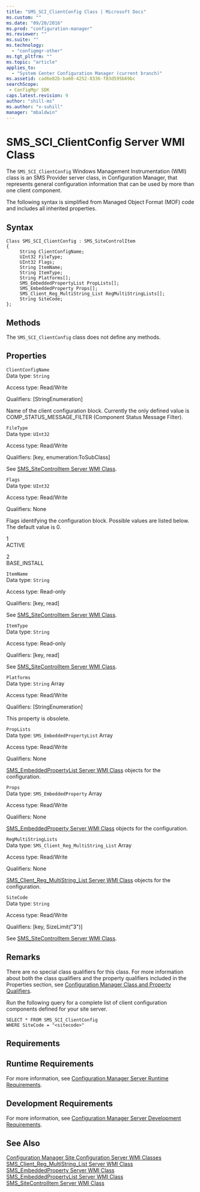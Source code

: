 ```yaml
---
title: "SMS_SCI_ClientConfig Class | Microsoft Docs"
ms.custom: ""
ms.date: "09/20/2016"
ms.prod: "configuration-manager"
ms.reviewer: ""
ms.suite: ""
ms.technology:
  - "configmgr-other"
ms.tgt_pltfrm: ""
ms.topic: "article"
applies_to:
  - "System Center Configuration Manager (current branch)"
ms.assetid: cad6e82b-ba60-4252-8336-f83d595b69bcsearchScope: - ConfigMgr SDK
caps.latest.revision: 9
author: "shill-ms"
ms.author: "v-suhill"
manager: "mbaldwin"
---
```

# SMS_SCI_ClientConfig Server WMI Class
The `SMS_SCI_ClientConfig` Windows Management Instrumentation (WMI) class is an SMS Provider server class, in Configuration Manager, that represents general configuration information that can be used by more than one client component.  

 The following syntax is simplified from Managed Object Format (MOF) code and includes all inherited properties.  

## Syntax  

```  
Class SMS_SCI_ClientConfig : SMS_SiteControlItem   
{  
     String ClientConfigName;  
     UInt32 FileType;  
     UInt32 Flags;  
     String ItemName;  
     String ItemType;  
     String Platforms[];  
     SMS_EmbeddedPropertyList PropLists[];  
     SMS_EmbeddedProperty Props[];  
     SMS_Client_Reg_MultiString_List RegMultiStringLists[];  
     String SiteCode;  
};  
```  

## Methods  
 The `SMS_SCI_ClientConfig` class does not define any methods.  

## Properties  
 `ClientConfigName`  
 Data type: `String`  

 Access type: Read/Write  

 Qualifiers: [StringEnumeration]  

 Name of the client configuration block. Currently the only defined value is COMP_STATUS_MESSAGE_FILTER (Component Status Message Filter).  

 `FileType`  
 Data type: `UInt32`  

 Access type: Read/Write  

 Qualifiers: [key, enumeration:ToSubClass]  

 See [SMS_SiteControlItem Server WMI Class](../../../../../develop/reference/core/servers/configure/sms_sitecontrolitem-server-wmi-class.md).  

 `Flags`  
 Data type: `UInt32`  

 Access type: Read/Write  

 Qualifiers: None  

 Flags identifying the configuration block. Possible values are listed below. The default value is 0.  

 1  
 ACTIVE  

 2  
 BASE_INSTALL  

 `ItemName`  
 Data type: `String`  

 Access type: Read-only  

 Qualifiers: [key, read]  

 See [SMS_SiteControlItem Server WMI Class](../../../../../develop/reference/core/servers/configure/sms_sitecontrolitem-server-wmi-class.md).  

 `ItemType`  
 Data type: `String`  

 Access type: Read-only  

 Qualifiers: [key, read]  

 See [SMS_SiteControlItem Server WMI Class](../../../../../develop/reference/core/servers/configure/sms_sitecontrolitem-server-wmi-class.md).  

 `Platforms`  
 Data type: `String` Array  

 Access type: Read/Write  

 Qualifiers: [StringEnumeration]  

 This property is obsolete.  

 `PropLists`  
 Data type: `SMS_EmbeddedPropertyList` Array  

 Access type: Read/Write  

 Qualifiers: None  

 [SMS_EmbeddedPropertyList Server WMI Class](../../../../../develop/reference/core/servers/configure/sms_embeddedpropertylist-server-wmi-class.md) objects for the configuration.  

 `Props`  
 Data type: `SMS_EmbeddedProperty` Array  

 Access type: Read/Write  

 Qualifiers: None  

 [SMS_EmbeddedProperty Server WMI Class](../../../../../develop/reference/core/servers/configure/sms_embeddedproperty-server-wmi-class.md) objects for the configuration.  

 `RegMultiStringLists`  
 Data type: `SMS_Client_Reg_MultiString_List` Array  

 Access type: Read/Write  

 Qualifiers: None  

 [SMS_Client_Reg_MultiString_List Server WMI Class](../../../../../develop/reference/core/servers/configure/sms_client_reg_multistring_list-server-wmi-class.md) objects for the configuration.  

 `SiteCode`  
 Data type: `String`  

 Access type: Read/Write  

 Qualifiers: [key, SizeLimit("3")]  

 See [SMS_SiteControlItem Server WMI Class](../../../../../develop/reference/core/servers/configure/sms_sitecontrolitem-server-wmi-class.md).  

## Remarks  
 There are no special class qualifiers for this class. For more information about both the class qualifiers and the property qualifiers included in the Properties section, see [Configuration Manager Class and Property Qualifiers](../../../../../develop/reference/misc/class-and-property-qualifiers.md).  

 Run the following query for a complete list of client configuration components defined for your site server.  

```  
SELECT * FROM SMS_SCI_ClientConfig  
WHERE SiteCode = "<sitecode>"  
```  

## Requirements  

## Runtime Requirements  
 For more information, see [Configuration Manager Server Runtime Requirements](../../../../../develop/core/reqs/server-runtime-requirements.md).  

## Development Requirements  
 For more information, see [Configuration Manager Server Development Requirements](../../../../../develop/core/reqs/server-development-requirements.md).  

## See Also  
 [Configuration Manager Site Configuration Server WMI Classes](../../../../../develop/reference/core/servers/configure/site-configuration-server-wmi-classes.md)   
 [SMS_Client_Reg_MultiString_List Server WMI Class](../../../../../develop/reference/core/servers/configure/sms_client_reg_multistring_list-server-wmi-class.md)   
 [SMS_EmbeddedProperty Server WMI Class](../../../../../develop/reference/core/servers/configure/sms_embeddedproperty-server-wmi-class.md)   
 [SMS_EmbeddedPropertyList Server WMI Class](../../../../../develop/reference/core/servers/configure/sms_embeddedpropertylist-server-wmi-class.md)   
 [SMS_SiteControlItem Server WMI Class](../../../../../develop/reference/core/servers/configure/sms_sitecontrolitem-server-wmi-class.md)
